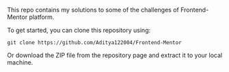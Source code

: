 This repo contains my solutions to some of the challenges of Frontend-Mentor platform.

To get started, you can clone this repository using:

```
git clone https://github.com/Aditya122004/Frontend-Mentor
```

Or download the ZIP file from the repository page and extract it to your local machine.
